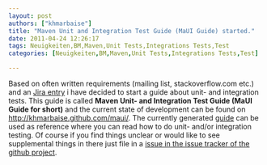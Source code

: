 ```yaml
---
layout: post
authors: ["khmarbaise"]
title: "Maven Unit and Integration Test Guide (MaUI Guide) started."
date: 2011-04-24 12:26:17
tags: Neuigkeiten,BM,Maven,Unit Tests,Integrations Tests,Test
categories: [Neuigkeiten,BM,Maven,Unit Tests,Integrations Tests,Test]

---
```

Based on often written requirements (mailing list, stackoverflow.com etc.) and an <a href="http://jira.codehaus.org/browse/MNG-1563">Jira entry</a> i have decided to start a guide about unit- and integration tests. This guide is called <b>Maven Unit- and Integration Test Guide (MaUI Guide for short)</b> and the current state of development can be found on <a href="http://khmarbaise.github.com/maui/">http://khmarbaise.github.com/maui/</a>. The currently generated <a href="http://khmarbaise.github.com/maui/">guide</a> can be used as reference  where you can read how to do unit- and/or integration testing. Of course if you find things unclear or would like to see supplemental things in there just file in a <a href="https://github.com/khmarbaise/maui/issues">issue in the issue tracker of the github project</a>.
